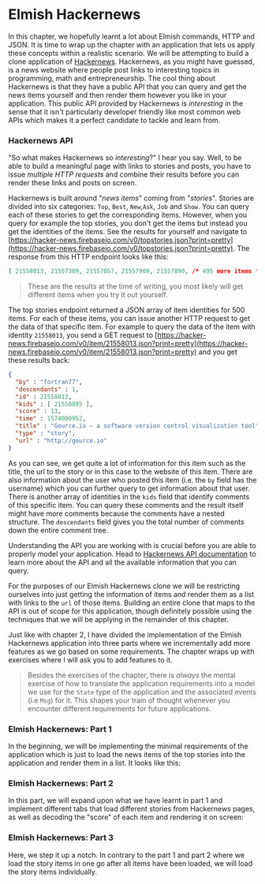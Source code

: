 # Elmish Hackernews

In this chapter, we hopefully learnt a lot about Elmish commands, HTTP and JSON. It is time to wrap up the chapter with an application that lets us apply these concepts within a realistic scenario. We will be attempting to build a clone application of [Hackernews](https://news.ycombinator.com). Hackernews, as you might have guessed, is a news website where people post links to interesting topics in programming, math and entrepreneurship. The cool thing about Hackernews is that they have a public API that you can query and get the news items yourself and then render them however you like in your application. This public API provided by Hackernews is *interesting* in the sense that it isn't particularly developer friendly like most common web APIs which makes it a perfect candidate to tackle and learn from.

### Hackernews API
"So what makes Hackernews so *interesting*?" I hear you say. Well, to be able to build a meaningful page with links to stories and posts, you have to issue *multiple HTTP requests* and combine their results before you can render these links and posts on screen.

Hackernews is built around "*news items*" coming from "*stories*". Stories are divided into six categories: `Top`, `Best`, `New`,`Ask`, `Job` and `Show`. You can query each of these stories to get the corresponding items. However, when you query for example the top stories, you don't get the items but instead you get the identities of the items. See the results for yourself and navigate to [https://hacker-news.firebaseio.com/v0/topstories.json?print=pretty](https://hacker-news.firebaseio.com/v0/topstories.json?print=pretty). The response from this HTTP endpoint looks like this:
```json
[ 21558013, 21557309, 21557057, 21557909, 21557890, /* 495 more items */ ]
```
> These are the results at the time of writing, you most likely will get different items when you try it out yourself.

The top stories endpoint returned a JSON array of item identities for 500 items. For each of these items, you can issue another HTTP request to get the data of that specific item. For example to query the data of the item with identity `21558013`, you send a GET request to [https://hacker-news.firebaseio.com/v0/item/21558013.json?print=pretty](https://hacker-news.firebaseio.com/v0/item/21558013.json?print=pretty) and you get these results back:
```json
{
  "by" : "fortran77",
  "descendants" : 1,
  "id" : 21558013,
  "kids" : [ 21558095 ],
  "score" : 13,
  "time" : 1574000952,
  "title" : "Gource.io – a software version control visualization tool",
  "type" : "story",
  "url" : "http://gource.io"
}
```
As you can see, we get quite a lot of information for this item such as the title, the url to the story or in this case to the website of this item. There are also information about the user who posted this item (i.e. the `by` field has the username) which you can further query to get information about that user. There is another array of identities in the `kids` field that identify comments of this specific item. You can query these comments and the result itself might have more comments because the comments have a nested structure. The `descendants` field gives you the total number of comments down the entire comment tree.

Understanding the API you are working with is crucial before you are able to properly model your application. Head to [Hackernews API documentation](https://github.com/HackerNews/API) to learn more about the API and all the available information that you can query.

For the purposes of our Elmish Hackernews clone we will be restricting ourselves into just getting the information of items and render them as a list with links to the `url` of those items. Building an entire clone that maps to the API is out of scope for this application, though definitely possible using the techniques that we will be applying in the remainder of this chapter.

Just like with chapter 2, I have divided the implementation of the Elmish Hackernews application into three parts where we incrementally add more features as we go based on some requirements. The chapter wraps up with exercises where I will ask you to add features to it.

> Besides the exercises of the chapter, there is *always* the mental exercise of how to translate the application requirements into a model we use for the `State` type of the application and the associated events (i.e `Msg`) for it. This shapes your train of thought whenever you encounter different requirements for future applications.

### Elmish Hackernews: Part 1

In the beginning, we will be implementing the minimal requirements of the application which is just to load the news items of the top stories into the application and render them in a list. It looks like this:

<div style="width:100%">
  <div style="margin: 0 auto; width:60%;">
    <resolved-image source="/images/commands/elmish-hackernews-part1.gif" />
  </div>
</div>

### Elmish Hackernews: Part 2

In this part, we will expand upon what we have learnt in part 1 and implement different tabs that load different stories from Hackernews pages, as well as decoding the "score" of each item and rendering it on screen:

<div style="width:100%">
  <div style="margin: 0 auto; width:60%;">
    <resolved-image source="/images/commands/elmish-hackernews-part2.gif" />
  </div>
</div>

### Elmish Hackernews: Part 3

Here, we step it up a notch. In contrary to the part 1 and part 2 where we load the story items in one go after all items have been loaded, we will load the story items individually.

<div style="width:100%">
  <div style="margin: 0 auto; width:60%;">
    <resolved-image source="/images/commands/elmish-hackernews-part3.gif" />
  </div>
</div>
